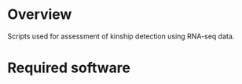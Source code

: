# Overview
Scripts used for assessment of kinship detection using RNA-seq data.

# Required software

